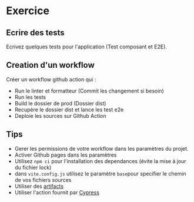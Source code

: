 # Exercice

## Ecrire des tests

Ecrivez quelques tests pour l'application (Test composant et E2E).

## Creation d'un workflow

Créer un workflow github action qui :

- Run le linter et formatteur (Commit les changement si besoin)
- Run les tests
- Build le dossier de prod (Dossier dist)
- Recupère le dossier dist et lance les test e2e
- Deploie les sources sur Github Action

## Tips

- Gerer les permissions de votre workflow dans les paramètres du projet.
- Activer Github pages dans les paramètres
- Utilisez `npm ci` pour l'installation des dependances (évite la mise à jour du fichier lock)
- dans `vite.config.js` utilisez le paramètre `base`pour specifier le chemin de vos fichiers sources
- Utiliser des [artifacts](https://docs.github.com/en/actions/using-workflows/storing-workflow-data-as-artifacts)
- Utiliser l'action fournit par [Cypress](https://docs.cypress.io/guides/continuous-integration/github-actions#Testing-with-Cypress-Docker-Images)

